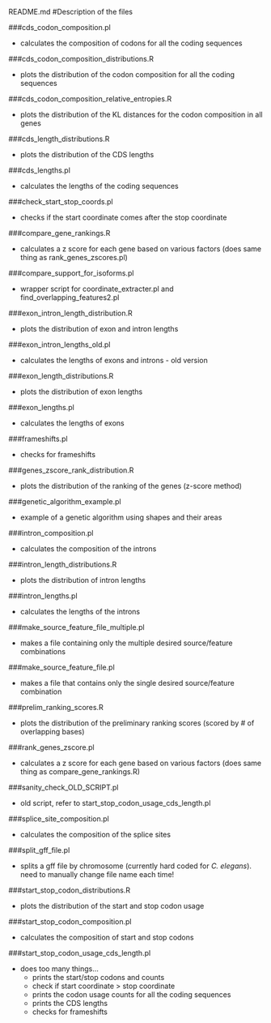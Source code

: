 README.md
#Description of the files

###cds_codon_composition.pl
* calculates the composition of codons for all the coding sequences

###cds_codon_composition_distributions.R
* plots the distribution of the codon composition for all the coding sequences

###cds_codon_composition_relative_entropies.R
* plots the distribution of the KL distances for the codon composition in all genes

###cds_length_distributions.R
* plots the distribution of the CDS lengths

###cds_lengths.pl
* calculates the lengths of the coding sequences

###check_start_stop_coords.pl
* checks if the start coordinate comes after the stop coordinate

###compare_gene_rankings.R
* calculates a z score for each gene based on various factors (does same thing as rank_genes_zscores.pl)

###compare_support_for_isoforms.pl
* wrapper script for coordinate_extracter.pl and find_overlapping_features2.pl

###exon_intron_length_distribution.R
* plots the distribution of exon and intron lengths

###exon_intron_lengths_old.pl
* calculates the lengths of exons and introns - old version

###exon_length_distributions.R
* plots the distribution of exon lengths

###exon_lengths.pl
* calculates the lengths of exons

###frameshifts.pl
* checks for frameshifts

###genes_zscore_rank_distribution.R
* plots the distribution of the ranking of the genes (z-score method)

###genetic_algorithm_example.pl
* example of a genetic algorithm using shapes and their areas 

###intron_composition.pl
* calculates the composition of the introns

###intron_length_distributions.R
* plots the distribution of intron lengths
  
###intron_lengths.pl
* calculates the lengths of the introns 

###make_source_feature_file_multiple.pl
* makes a file containing only the multiple desired source/feature combinations 

###make_source_feature_file.pl
* makes a file that contains only the single desired source/feature combination

###prelim_ranking_scores.R
* plots the distribution of the preliminary ranking scores (scored by # of overlapping bases)

###rank_genes_zscore.pl
* calculates a z score for each gene based on various factors (does same thing as compare_gene_rankings.R)

###sanity_check_OLD_SCRIPT.pl
* old script, refer to start_stop_codon_usage_cds_length.pl

###splice_site_composition.pl
* calculates the composition of the splice sites

###split_gff_file.pl
* splits a gff file by chromosome (currently hard coded for *C. elegans*). need to manually change file name each time!

###start_stop_codon_distributions.R
* plots the distribution of the start and stop codon usage

###start_stop_codon_composition.pl
* calculates the composition of start and stop codons

###start_stop_codon_usage_cds_length.pl
* does too many things...
    * prints the start/stop codons and counts
    * check if start coordinate > stop coordinate
    * prints the codon usage counts for all the coding sequences
    * prints the CDS lengths
    * checks for frameshifts